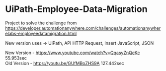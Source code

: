 # UiPath-Employee-Data-Migration

Project to solve the challenge from https://developer.automationanywhere.com/challenges/automationanywherelabs-employeedatamigration.html

New version uses -> UiPath, API HTTP Request, Insert JavaScript, JSON

New Version - https://www.youtube.com/watch?v=QqasyZnQeKc 55.953sec
<br>
Old Version - https://youtu.be/GUfMBoZHS9A 127.442sec
